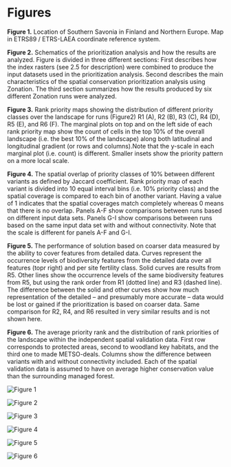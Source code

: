 # Figures

__Figure 1.__ Location of Southern Savonia in Finland and Northern Europe. Map in ETRS89 / ETRS-LAEA coordinate reference system.

__Figure 2.__ Schematics of the prioritization analysis and how the results are analyzed. Figure is divided in three different sections: First describes how the index rasters (see 2.5 for description) were combined to produce the input datasets used in the prioritization analysis. Second describes the main characteristics of the spatial conservation prioritization analysis using Zonation. The third section summarizes how the results produced by six different Zonation runs were analyzed.

__Figure 3.__ Rank priority maps showing the distribution of different priority classes over the landscape for runs (Figure2) R1 (A), R2 (B), R3 (C), R4 (D), R5 (E), and R6 (F). The marginal plots on top and on the left side of each rank priority map show the count of cells in the top 10% of the overall landscape (i.e. the best 10% of the landscape) along both latitudinal and longitudinal gradient (or rows and columns).Note that the y-scale in each marginal plot (i.e. count) is different. Smaller insets show the priority pattern on a more local scale.

__Figure 4.__ The spatial overlap of priority classes of 10% between different variants as defined by Jaccard coefficient. Rank priority map of each variant is divided into 10 equal interval bins (i.e. 10% priority class) and the spatial coverage is compared to each bin of another variant. Having a value of 1 indicates that the spatial coverages match completely whereas 0 means that there is no overlap. Panels A-F show comparisons between runs based on different input data sets. Panels G-I show comparisons between runs based on the same input data set with and without connectivity. Note that the scale is different for panels A-F and G-I.

__Figure 5.__ The performance of solution based on coarser data measured by the ability to cover features from detailed data. Curves represent the occurrence levels of biodiversity features from the detailed data over all features (topr right) and per site fertility class. Solid curves are results from R5. Other lines show the occurrence levels of the same biodiversity features from R5, but using the rank order from R1 (dotted line) and R3 (dashed line). The difference between the solid and other curves show how much representation of the detailed – and presumably more accurate – data would be lost or gained if the prioritization is based on coarser data. Same comparison for R2, R4, and R6 resulted in very similar results and is not shown here.

__Figure 6.__ The average priority rank and the distribution of rank priorities of the landscape within the independent spatial validation data. First row corresponds to protected areas, second to woodland key habitats, and the third one to made METSO-deals. Columns show the difference between variants with and without connectivity included. Each of the spatial validation data is assumed to have on average higher conservation value than the surrounding managed forest.

![Figure 1](figs/Figure1/Fig1.png)

![Figure 2](figs/Figure2/Fig2_v1.png)

![Figure 3](figs/Figure3/Fig3.png)

![Figure 4](figs/Figure4/Fig4.png)

![Figure 5](figs/Figure5/Fig5.png)

![Figure 6](figs/Figure6/Fig6_combined.png)
